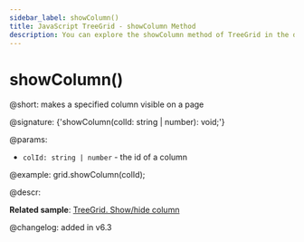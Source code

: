 ```yaml
---
sidebar_label: showColumn()
title: JavaScript TreeGrid - showColumn Method 
description: You can explore the showColumn method of TreeGrid in the documentation of the DHTMLX JavaScript UI library. Browse developer guides and API reference, try out code examples and live demos, and download a free 30-day evaluation version of DHTMLX Suite.
---
```


# showColumn()

@short: makes a specified column visible on a page

@signature: {'showColumn(colId: string | number): void;'}

@params:
- `colId: string | number` - the id of a column

@example:
grid.showColumn(colId);

@descr:

**Related sample**: [TreeGrid. Show/hide column](https://snippet.dhtmlx.com/1gekn97m)

@changelog: added in v6.3

[comment]: # (@relatedapi: treegrid/api/treegrid_hidecolumn_method.md)

[comment]: # (@related: treegrid/usage.md#hidingshowing-a-column)
